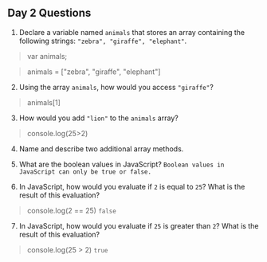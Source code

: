 ## Day 2 Questions

1. Declare a variable named `animals` that stores an array containing the following strings: `"zebra", "giraffe", "elephant"`.
> var animals;    

> animals = ["zebra", "giraffe", "elephant"]

2. Using the array `animals`, how would you access `"giraffe"`?
> animals[1]

3. How would you add `"lion"` to the `animals` array?
> console.log(25>2)


4. Name and describe two additional array methods.


5. What are the boolean values in JavaScript?
``Boolean values in JavaScript can only be true or false.``

6. In JavaScript, how would you evaluate if `2` is equal to `25`? What is the result of this evaluation?
> console.log(2 == 25)
``false``

7. In JavaScript, how would you evaluate if `25` is greater than `2`? What is the result of this evaluation?
> console.log(25 > 2)
``true``
